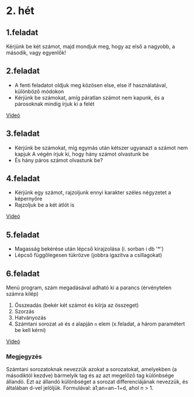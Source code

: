 # 2. hét

## 1.feladat

Kérjünk be két számot, majd mondjuk meg, hogy az első a nagyobb, a második, vagy egyenlők!

## 2.feladat

- A fenti feladatot oldjuk meg közösen else, else if használatával, különböző módokon
- Kérjünk be számokat, amíg páratlan számot nem kapunk, és a párosoknak mindig írjuk ki a felét

[Videó](https://drive.google.com/file/d/1EondN-QWv-NDSpzAR8I6dmq3P9fqWJXI/view?usp=sharing)

## 3.feladat

- Kérjünk be számokat, míg egymás után kétszer ugyanazt a számot nem kapjuk
  A végén írjuk ki, hogy hány számot olvastunk be
- És hány páros számot olvastunk be?

## 4.feladat

- Kérjünk egy számot, rajzoljunk ennyi karakter széles négyzetet a képernyőre
- Rajzoljuk be a két átlót is

[Videó](https://drive.google.com/file/d/1UvoBbfa6Dq-p1QENBRnQ4VBRkfj1fk5Q/view?usp=sharing)

## 5.feladat

- Magasság bekérése után lépcső kirajzolása (i. sorban i db '\*')
- Lépcső függőlegesen tükrözve (jobbra igazítva a csillagokat)

## 6.feladat

Menü program, szám megadásával adható ki a parancs (érvénytelen számra kilép)

1. Összeadás (bekér két számot és kiírja az összeget)
2. Szorzás
3. Hatványozás
4. Számtani sorozat `a0` és `d` alapján `n` elem (x.feladat, a három paramétert be kell kérni)

[Videó](https://drive.google.com/file/d/19M0lBOIlHGBVA-ePqd9B_7zUz2BaV_5l/view?usp=sharing)

### Megjegyzés

Számtani sorozatoknak nevezzük azokat a sorozatokat, amelyekben (a másodiktól kezdve) bármelyik tag és az azt megelőző tag különbsége állandó.
Ezt az állandó különbséget a sorozat differenciájának nevezzük, és általában d-vel jelöljük.
Formulával: a1;an=an−1+d, ahol n > 1.
